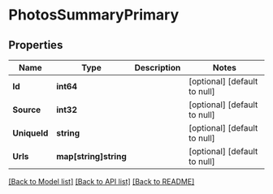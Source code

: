 # PhotosSummaryPrimary

## Properties
Name | Type | Description | Notes
------------ | ------------- | ------------- | -------------
**Id** | **int64** |  | [optional] [default to null]
**Source** | **int32** |  | [optional] [default to null]
**UniqueId** | **string** |  | [optional] [default to null]
**Urls** | **map[string]string** |  | [optional] [default to null]

[[Back to Model list]](../README.md#documentation-for-models) [[Back to API list]](../README.md#documentation-for-api-endpoints) [[Back to README]](../README.md)
